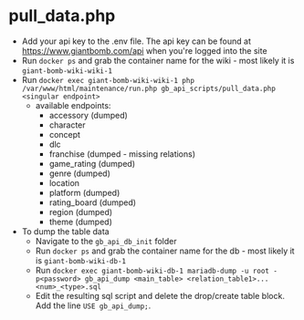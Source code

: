 # pull_data.php

- Add your api key to the .env file. The api key can be found at https://www.giantbomb.com/api when you're logged into the site
- Run `docker ps` and grab the container name for the wiki - most likely it is `giant-bomb-wiki-wiki-1`
- Run `docker exec giant-bomb-wiki-wiki-1 php /var/www/html/maintenance/run.php gb_api_scripts/pull_data.php <singular endpoint>`
	- available endpoints: 
		- accessory (dumped)
		- character
		- concept
		- dlc
		- franchise (dumped - missing relations)
		- game_rating (dumped)
		- genre (dumped)
		- location
		- platform (dumped)
		- rating_board (dumped)
		- region (dumped)
		- theme (dumped)
- To dump the table data
	- Navigate to the `gb_api_db_init` folder
	- Run `docker ps` and grab the container name for the db - most likely it is `giant-bomb-wiki-db-1`
	- Run `docker exec giant-bomb-wiki-db-1 mariadb-dump -u root -p<password> gb_api_dump <main_table> <relation_table1>... <num>_<type>.sql`
	- Edit the resulting sql script and delete the drop/create table block. Add the line `USE gb_api_dump;`.